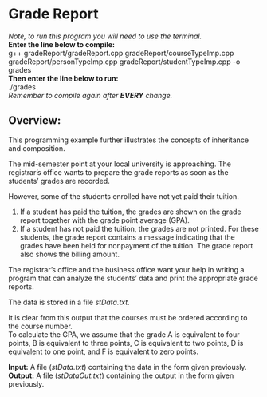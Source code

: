 # Grade Report
*Note, to run this program you will need to use the terminal.*  
**Enter the line below to compile:**  
g++ gradeReport/gradeReport.cpp gradeReport/courseTypeImp.cpp gradeReport/personTypeImp.cpp gradeReport/studentTypeImp.cpp -o grades  
**Then enter the line below to run:**  
./grades  
*Remember to compile again after **EVERY** change.*
## Overview:  
This programming example further illustrates the concepts of inheritance and composition.  

The mid-semester point at your local university is approaching. The registrar’s office wants to prepare the grade reports as soon as the students’ grades are recorded.

However, some of the students enrolled have not yet paid their tuition.
1. If a student has paid the tuition, the grades are shown on the grade report together with the grade point average (GPA).
2. If a student has not paid the tuition, the grades are not printed. For these students, the grade report contains a message indicating that the grades have been held for nonpayment of the tuition. The grade report also shows the billing amount.

The registrar’s office and the business office want your help in writing a program that can analyze the students’ data and print the appropriate grade reports.  

The data is stored in a file *stData.txt*.  

It is clear from this output that the courses must be ordered according to the course number.  
To calculate the GPA, we assume that the grade A is equivalent to four points, B is equivalent to three points, C is equivalent to two points, D is equivalent to one point, and F is equivalent to zero points.  

**Input:** A file (*stData.txt*) containing the data in the form given previously.  
**Output:** A file (*stDataOut.txt*) containing the output in the form given previously.  